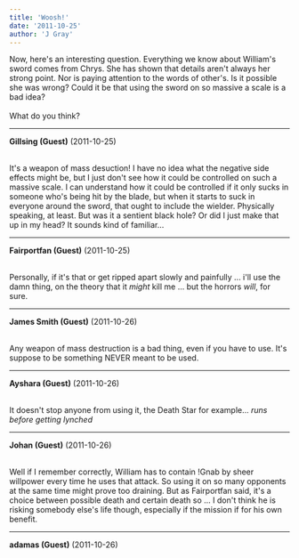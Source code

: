 ```yaml
---
title: 'Woosh!'
date: '2011-10-25'
author: 'J Gray'
---
```


Now, here's an interesting question. Everything we know about William's sword comes from Chrys. She has shown that details aren't always her strong point. Nor is paying attention to the words of other's. Is it possible she was wrong? Could it be that using the sword on so massive a scale is a bad idea?<br><br>What do you think?<br>

---
**Gillsing (Guest)** (2011-10-25)

<br> It's a weapon of mass desuction! I have no idea what the negative side effects might be, but I just don't see how it could be controlled on such a massive scale. I can understand how it could be controlled if it only sucks in someone who's being hit by the blade, but when it starts to suck in everyone around the sword, that ought to include the wielder. Physically speaking, at least. But was it a sentient black hole? Or did I just make that up in my head? It sounds kind of familiar...

---
**Fairportfan (Guest)** (2011-10-25)

<br> Personally, if it's that or get ripped apart slowly and painfully ... i'll use the damn thing, on the theory that it <i>might</i> kill me ... but the horrors <i>will</i>, for sure.

---
**James Smith (Guest)** (2011-10-26)

<br> Any weapon of mass destruction is a bad thing, even if you have to use. It's suppose to be something NEVER meant to be used.<br>

---
**Ayshara (Guest)** (2011-10-26)

<br> It doesn't stop anyone from using it, the Death Star for example... *runs before getting lynched*<br>

---
**Johan (Guest)** (2011-10-26)

<br> Well if I remember correctly, William has to contain !Gnab by sheer willpower every time he uses that attack. So using it on so many opponents at the same time might prove too draining. But as Fairportfan said, it's a choice between possible death and certain death so ... I don't think he is risking somebody else's life though, especially if the mission if for his own benefit.<br>

---
**adamas (Guest)** (2011-10-26)

<br>

